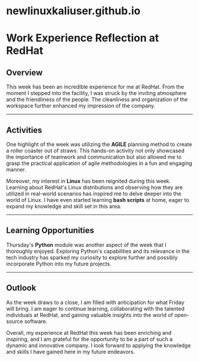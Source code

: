 # newlinuxkaliuser.github.io
# Work Experience Reflection at RedHat

## Overview
This week has been an incredible experience for me at RedHat. From the moment I stepped into the facility, I was struck by the inviting atmosphere and the friendliness of the people. The cleanliness and organization of the workspace further enhanced my impression of the company.

---

## Activities
One highlight of the week was utilizing the **AGILE** planning method to create a roller coaster out of straws. This hands-on activity not only showcased the importance of teamwork and communication but also allowed me to grasp the practical application of agile methodologies in a fun and engaging manner.

Moreover, my interest in **Linux** has been reignited during this week. Learning about RedHat's Linux distributions and observing how they are utilized in real-world scenarios has inspired me to delve deeper into the world of Linux. I have even started learning **bash scripts** at home, eager to expand my knowledge and skill set in this area.

---

## Learning Opportunities
Thursday's **Python** module was another aspect of the week that I thoroughly enjoyed. Exploring Python's capabilities and its relevance in the tech industry has sparked my curiosity to explore further and possibly incorporate Python into my future projects.

---

## Outlook
As the week draws to a close, I am filled with anticipation for what Friday will bring. I am eager to continue learning, collaborating with the talented individuals at RedHat, and gaining valuable insights into the world of open-source software.

Overall, my experience at RedHat this week has been enriching and inspiring, and I am grateful for the opportunity to be a part of such a dynamic and innovative company. I look forward to applying the knowledge and skills I have gained here in my future endeavors.
